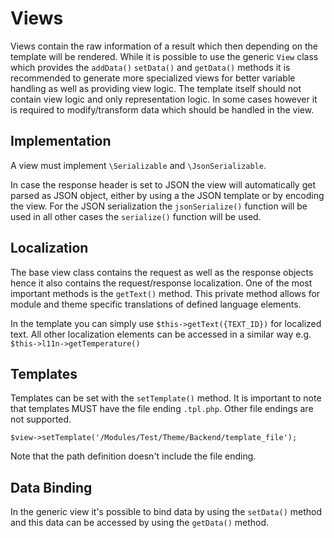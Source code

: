 # Views

Views contain the raw information of a result which then depending on the template will be rendered. While it is possible to use the generic `View` class which provides the `addData()` `setData()` and `getData()` methods it is recommended to generate more specialized views for better variable handling as well as providing view logic. The template itself should not contain view logic and only representation logic. In some cases however it is required to modify/transform data which should be handled in the view.

## Implementation

A view must implement `\Serializable` and `\JsonSerializable`.

In case the response header is set to JSON the view will automatically get parsed as JSON object, either by using a the JSON template or by encoding the view. For the JSON serialization the `jsonSerialize()` function will be used in all other cases the `serialize()` function will be used.

## Localization

The base view class contains the request as well as the response objects hence it also contains the request/response localization. One of the most important methods is the `getText()` method. This private method allows for module and theme specific translations of defined language elements. 

In the template you can simply use `$this->getText({TEXT_ID})` for localized text. All other localization elements can be accessed in a similar way e.g. `$this->l11n->getTemperature()`

## Templates

Templates can be set with the `setTemplate()` method. It is important to note that templates MUST have the file ending `.tpl.php`. Other file endings are not supported.

```
$view->setTemplate('/Modules/Test/Theme/Backend/template_file');
```

Note that the path definition doesn't include the file ending.

## Data Binding

In the generic view it's possible to bind data by using the `setData()` method and this data can be accessed by using the `getData()` method. 